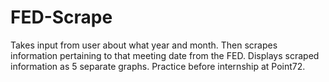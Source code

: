 # FED-Scrape
Takes input from user about what year and month. Then scrapes information pertaining to that meeting date from the FED. Displays scraped information as 5 separate graphs. Practice before internship at Point72.
